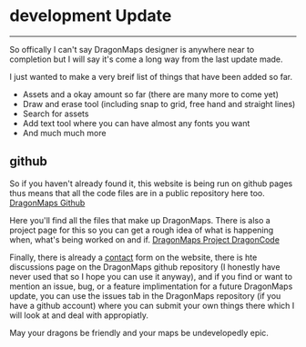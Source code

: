 # development Update
<hr>

So offically I can't say DragonMaps designer is anywhere near to completion but I will say it's come a long way from the last update made.

I just wanted to make a very breif list of things that have been added so far.
- Assets and a okay amount so far (there are many more to come yet)
- Draw and erase tool (including snap to grid, free hand and straight lines)
- Search for assets
- Add text tool where you can have almost any fonts you want
- And much much more

## github
So if you haven't already found it, this website is being run on github pages thus means that all the code files are in a public repository here too. [DragonMaps Github](https://github.com/Jamster3000/dragonmaps) 

Here you'll find all the files that make up DragonMaps. There is also a project page for this so you can get a rough idea of what is happening when, what's being worked on and if. [DragonMaps Project DragonCode](https://github.com/users/Jamster3000/projects/11/views/1)

Finally, there is already a [contact](https://jamster3000.github.io/dragonmaps/pages/contact) form on the website, there is hte discussions page on the DragonMaps github repository (I honestly have never used that so I hope you can use it anyway), and if you find or want to mention an issue, bug, or a feature implimentation for a future DragonMaps update, you can use the issues tab in the DragonMaps repository (if you have a github account) where you can submit your own things there which I will look at and deal with appropiatly.

May your dragons be friendly and your maps be undevelopedly epic.
